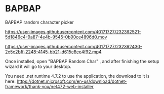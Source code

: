 # BAPBAP
BAPBAP random character picker






https://user-images.githubusercontent.com/40171727/232362521-5d1846c4-9a87-4e4b-9545-0b90ce4896d0.mov



https://user-images.githubusercontent.com/40171727/232362430-2c5c2bff-2248-4145-bb21-d615c8ee4f92.mp4



Once installed, open "BAPBAP Random Char" , and after finishing the setup wizard it will go to your desktop.


You need .net runtime 4.7.2 to use the application, the download to it is here: https://dotnet.microsoft.com/en-us/download/dotnet-framework/thank-you/net472-web-installer




